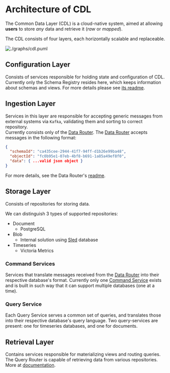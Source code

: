# Architecture of CDL

The Common Data Layer (CDL) is a cloud-native system, aimed at allowing **users** to store *any* data and retrieve it (*raw* or *mapped*).

The CDL consists of four layers, each horizontally scalable and replaceable.

![./graphs/cdl.puml][architecture-puml]

## Configuration Layer
Consists of services responsible for holding state and configuration of CDL.  
Currently only the Schema Registry resides here, which keeps information about schemas and views. For more details please see [its readme][schema-registry].

## Ingestion Layer
Services in this layer are responsible for accepting generic messages from external systems via `Kafka`, validating them and sorting to correct repository.  
Currently consists only of the [Data Router][data-router]. The [Data Router][data-router] accepts messages in the following format:

```json
{
  "schemaId": "ca435cee-2944-41f7-94ff-d1b26e99ba48",
  "objectId": "fc0b95e1-07eb-4bf8-b691-1a85a49ef8f0",
  "data": { ...valid json object }
}
```

For more details, see the Data Router's [readme][data-router].

## Storage Layer
Consists of repositories for storing data.

We can distinguish 3 types of supported repositories:
- Document
    - PostgreSQL
- Blob
    - Internal solution using [Sled][sled] database
- Timeseries
    - Victoria Metrics

### Command Services
Services that translate messages received from the [Data Router][data-router] into their respective database's format. Currently only one [Command Service][command-service] exists
and is built in such way that it can support multiple databases (one at a time).

### Query Service
Each Query Service serves a common set of queries, and translates those into their respective database's query language.
Two query-services are present: one for timeseries databases, and one for documents.

## Retrieval Layer
Contains services responsible for materializing views and routing queries.
The Query Router is capable of retrieving data from various repositories. More at [documentation][query-router].


[architecture-puml]: http://www.plantuml.com/plantuml/proxy?src=https://raw.githubusercontent.com/epiphany-platform/CommonDataLayer/develop/docs/graphs/cdl.puml
[schema-registry]: ../schema-registry/README.md
[data-router]: ../data-router
[sled]: https://github.com/spacejam/sled
[command-service]: ../command-service
[query-router]: ../query-router/README.md
